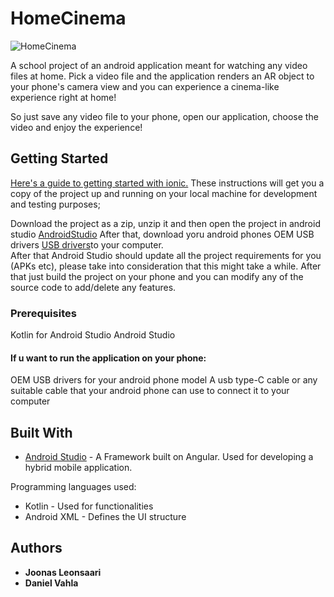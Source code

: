 # HomeCinema

![HomeCinema](https://media.giphy.com/media/1dMPO7edhU6wTE2N9u/giphy.gif)

A school project of an android application meant for watching any video files at home. Pick a video file and the application renders an AR object to your phone's camera view and you can experience a cinema-like experience right at home!

So just save any video file to your phone, open our application, choose the video and enjoy the experience!

## Getting Started

[Here's a guide to getting started with ionic.](https://developer.android.com/guide/) 
These instructions will get you a copy of the project up and running on your local machine for development and testing purposes;

Download the project as a zip, unzip it and then open the project in android studio [AndroidStudio](https://developer.android.com/studio/) After that, download yoru android phones OEM USB drivers [USB drivers](https://developer.android.com/studio/run/oem-usb)to your computer.  
After that Android Studio should update all the project requirements for you (APKs etc), please take into consideration that this might take a while. After that just build the project on your phone and you can modify any of the source code to add/delete any features.

### Prerequisites
Kotlin for Android Studio
Android Studio
#### If u want to run the application on your phone:
OEM USB drivers for your android phone model
A usb type-C cable or any suitable cable that your android phone can use to connect it to your computer


## Built With
* [Android Studio](https://developer.android.com/studio/) - A Framework built on Angular. Used for developing a hybrid mobile application.

Programming languages used:
* Kotlin - Used for functionalities
* Android XML - Defines the UI structure

## Authors

* **Joonas Leonsaari**
* **Daniel Vahla**
